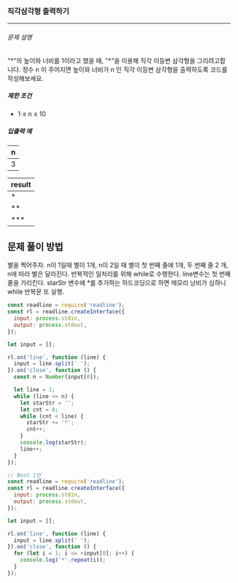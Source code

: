 ### 직각삼각형 출력하기

---

###### 문제 설명

"\*"의 높이와 너비를 1이라고 했을 때, "\*"을 이용해 직각 이등변 삼각형을 그리려고합니다. 정수 n 이 주어지면 높이와 너비가 n 인 직각 이등변 삼각형을 출력하도록 코드를 작성해보세요.

##### 제한 조건

- 1 ≤ n ≤ 10

##### 입출력 예

| n   |
| --- |
| 3   |

| result |
| ------ |
| \*     |
| \*\*   |
| \*\*\* |

## 문제 풀이 방법

별을 찍어주자. n이 1일때 별이 1개, n이 2일 때 별이 첫 번째 줄에 1개, 두 번째 줄 2 개, n에 따라 별은 달라진다. 반복적인 일처리를 위해 while로 수행한다. line변수는 첫 번째 줄을 가리킨다. starStr 변수에 \*를 추가하는 하드코딩으로 하면 메모리 낭비가 심하니 while 반복문 또 실행.

```javascript
const readline = require('readline');
const rl = readline.createInterface({
  input: process.stdin,
  output: process.stdout,
});

let input = [];

rl.on('line', function (line) {
  input = line.split(' ');
}).on('close', function () {
  const n = Number(input[0]);

  let line = 1;
  while (line <= n) {
    let starStr = '';
    let cnt = 0;
    while (cnt < line) {
      starStr += '*';
      cnt++;
    }
    console.log(starStr);
    line++;
  }
});
```

```javascript
// Best 1번
const readline = require('readline');
const rl = readline.createInterface({
  input: process.stdin,
  output: process.stdout,
});

let input = [];

rl.on('line', function (line) {
  input = line.split(' ');
}).on('close', function () {
  for (let i = 1; i <= +input[0]; i++) {
    console.log('*'.repeat(i));
  }
});
```
